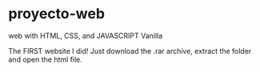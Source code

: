 # proyecto-web
web with HTML, CSS, and JAVASCRIPT Vanilla

The FIRST website I did! Just download the .rar archive, extract the folder and open the html file.

